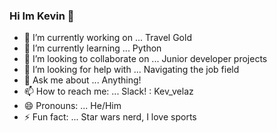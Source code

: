 ### Hi Im Kevin 👋



- 🔭 I’m currently working on ... Travel Gold
- 🌱 I’m currently learning ... Python 
- 👯 I’m looking to collaborate on ... Junior developer projects 
- 🤔 I’m looking for help with ... Navigating the job field 
- 💬 Ask me about ... Anything!
- 📫 How to reach me: ... Slack! : Kev_velaz
- 😄 Pronouns: ... He/Him
- ⚡ Fun fact: ... Star wars nerd, I love sports

